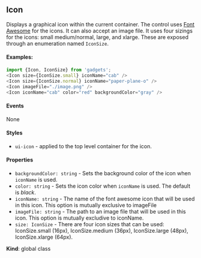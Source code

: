 <a name="Icon"></a>

## Icon
Displays a graphical icon within the current container.  The control uses
[Font Awesome](http://fontawesome.io/) for the icons.  It can also
accept an image file.  It uses four sizings for the icons: small
medium/normal, large, and xlarge.  These are exposed through an
enumeration named `IconSize`.

#### Examples:

```javascript
import {Icon, IconSize} from 'gadgets';
<Icon size={IconSize.small} iconName="cab" />
<Icon size={IconSize.normal} iconName="paper-plane-o" />
<Icon imageFile="./image.png" />
<Icon iconName="cab" color="red" backgroundColor="gray" />
```

#### Events
None

#### Styles
- `ui-icon` - applied to the top level container for the icon.

#### Properties
- `backgroundColor: string` - Sets the background color of the icon when
`iconName` is used.
- `color: string` - Sets the icon color when `iconName` is used.  The
default is *black*.
- `iconName: string` - The name of the font awesome icon that will be
used in this icon.  This option is mutually exclusive to imageFile
- `imageFile: string` - The path to an image file that will be used in
this icon.  This option is mutually excludive to iconName.
- `size: IconSize` - There are four icon sizes that can be used:
IconSize.small (16px), IconSize.medium (36px), IconSize.large (48px),
IconSize.xlarge (64px).

**Kind**: global class  
